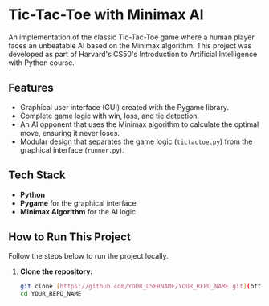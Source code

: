 # Tic-Tac-Toe with Minimax AI

An implementation of the classic Tic-Tac-Toe game where a human player faces an unbeatable AI based on the Minimax algorithm. This project was developed as part of Harvard's CS50's Introduction to Artificial Intelligence with Python course.

## Features

- Graphical user interface (GUI) created with the Pygame library.
- Complete game logic with win, loss, and tie detection.
- An AI opponent that uses the Minimax algorithm to calculate the optimal move, ensuring it never loses.
- Modular design that separates the game logic (`tictactoe.py`) from the graphical interface (`runner.py`).

## Tech Stack

- **Python**
- **Pygame** for the graphical interface
- **Minimax Algorithm** for the AI logic

## How to Run This Project

Follow the steps below to run the project locally.

1.  **Clone the repository:**
    ```bash
    git clone [https://github.com/YOUR_USERNAME/YOUR_REPO_NAME.git](https://github.com/veetgt/Tictactoe-with-AI.git)
    cd YOUR_REPO_NAME
    ```
